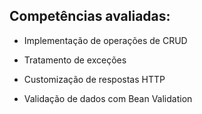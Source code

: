 ## Competências avaliadas:
- Implementação de operações de CRUD

- Tratamento de exceções

- Customização de respostas HTTP

- Validação de dados com Bean Validation
